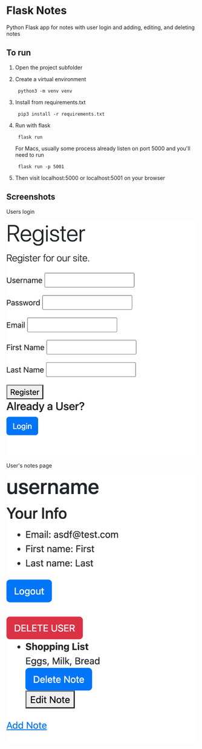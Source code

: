 # Flask Notes

Python Flask app for notes with user login and adding, editing, and deleting notes

## To run

1. Open the project subfolder  
2. Create a virtual environment  

        python3 -m venv venv  

3. Install from requirements.txt  

        pip3 install -r requirements.txt  

4. Run with flask  

        flask run  
    
    For Macs, usually some process already listen on port 5000 and you'll need to run  

        flask run -p 5001  

5. Then visit localhost:5000 or localhost:5001 on your browser  

## Screenshots

Users login  

![users login](images/screenshot1.png)

User's notes page  

![user's notes page](images/screenshot2.png)
